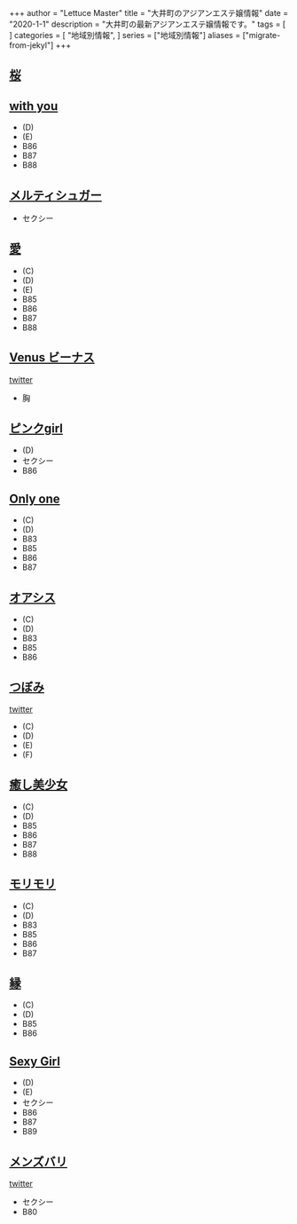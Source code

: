 +++
author = "Lettuce Master"
title = "大井町のアジアンエステ嬢情報"
date = "2020-1-1"
description = "大井町の最新アジアンエステ嬢情報です。"
tags = [
]
categories = [
    "地域別情報",
]
series = ["地域別情報"]
aliases = ["migrate-from-jekyl"]
+++

## [桜](http://www.est-sakura.work/)
## [with you](http://with-you.iest.info/)
- (D)
- (E)
- B86
- B87
- B88
## [メルティシュガー](http://www3.spa-omori.com/)
- セクシー
## [愛](https://nekonoheya.ests.jp/)
- (C)
- (D)
- (E)
- B85
- B86
- B87
- B88
## [Venus ビーナス](http://www.ovenus.work/)
[twitter](https://twitter.com/venus77116830?ref_src=twsrc%5Etfw)
- 胸
## [ピンクgirl](http://girl.menzue.com/)
- (D)
- セクシー
- B86
## [Only one](http://onlyone.jpn.vin/)
- (C)
- (D)
- B83
- B85
- B86
- B87
## [オアシス](http://www.oasis.maesjp.com/)
- (C)
- (D)
- B83
- B85
- B86
## [つぼみ](http://rin-rinpa.info/)
[twitter](https://twitter.com/ogikuboesthe)
- (C)
- (D)
- (E)
- (F)
## [癒し美少女](http://www.bishoujo.esthejp.com/)
- (C)
- (D)
- B85
- B86
- B87
- B88
## [モリモリ](https://morimori.ies.bz/)
- (C)
- (D)
- B83
- B85
- B86
- B87
## [縁](https://en.jpn.vin/)
- (C)
- (D)
- B85
- B86
## [Sexy Girl](http://www.sexygirl.estjpn.com/)
- (D)
- (E)
- セクシー
- B86
- B87
- B89
## [メンズバリ](http://mensbali.net/)
[twitter](https://twitter.com/mensbali1)
- セクシー
- B80
